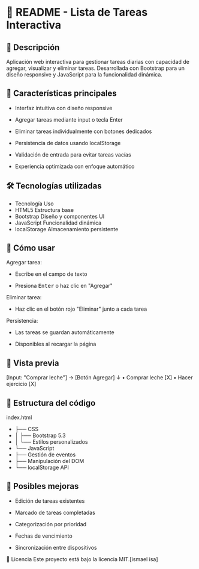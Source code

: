 # 📝 README - Lista de Tareas Interactiva
## 🌟 Descripción
Aplicación web interactiva para gestionar tareas diarias con capacidad de agregar, visualizar y eliminar tareas. Desarrollada con Bootstrap para un diseño responsive y JavaScript para la funcionalidad dinámica.

## 🚀 Características principales
- Interfaz intuitiva con diseño responsive

- Agregar tareas mediante input o tecla Enter

- Eliminar tareas individualmente con botones dedicados

- Persistencia de datos usando localStorage

- Validación de entrada para evitar tareas vacías

- Experiencia optimizada con enfoque automático

## 🛠 Tecnologías utilizadas
- Tecnología	Uso
- HTML5	Estructura base
- Bootstrap	Diseño y componentes UI
- JavaScript	Funcionalidad dinámica
- localStorage	Almacenamiento persistente
## 📌 Cómo usar
Agregar tarea:

- Escribe en el campo de texto

- Presiona <kbd>Enter</kbd> o haz clic en "Agregar"

Eliminar tarea:

- Haz clic en el botón rojo "Eliminar" junto a cada tarea

Persistencia:

- Las tareas se guardan automáticamente

- Disponibles al recargar la página

## 🎨 Vista previa
[Input: "Comprar leche"] → [Botón Agregar]
↓
• Comprar leche [X]
• Hacer ejercicio [X]
## 💾 Estructura del código
index.html
- ├── CSS
- │   ├── Bootstrap 5.3
- │   └── Estilos personalizados
- └── JavaScript
-    ├── Gestión de eventos
-    ├── Manipulación del DOM
-    └── localStorage API
## 🔧 Posibles mejoras
- Edición de tareas existentes

- Marcado de tareas completadas

- Categorización por prioridad

- Fechas de vencimiento

- Sincronización entre dispositivos

📄 Licencia
Este proyecto está bajo la licencia MIT.[ismael isa]

